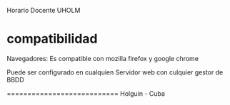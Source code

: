 Horario Docente UHOLM

compatibilidad
============================
Navegadores: Es compatible con mozilla firefox y google chrome

Puede ser configurado en cualquien Servidor web con culquier gestor de BBDD

===========================
Holguin - Cuba


